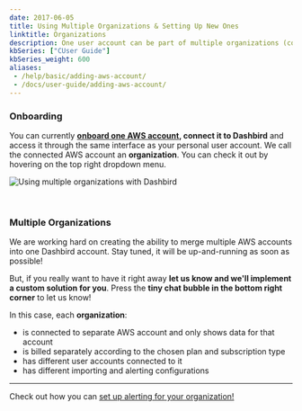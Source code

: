 ```yaml
---
date: 2017-06-05
title: Using Multiple Organizations & Setting Up New Ones
linktitle: Organizations
description: One user account can be part of multiple organizations (company accounts) in Dashbird and easily access them without logging out.
kbSeries: ["CUser Guide"]
kbSeries_weight: 600
aliases:
 - /help/basic/adding-aws-account/
 - /docs/user-guide/adding-aws-account/
---
```


### Onboarding
You can currently **[onboard one AWS account](/docs/get-started/quick-start/), connect it to Dashbird** and access it through the same interface as your personal user account. We call the connected AWS account an **organization**. You can check it out by hovering on the top right dropdown menu.

![Using multiple organizations with Dashbird](/images/docs/dashbird-organizations.png)

<br/>

### Multiple Organizations
We are working hard on creating the ability to merge multiple AWS accounts into one Dashbird account. Stay tuned, it will be up-and-running as soon as possible!

But, if you really want to have it right away **let us know and we'll implement a custom solution for you**. Press the **tiny chat bubble in the bottom right corner** to let us know!

In this case, each **organization**:

- is connected to separate AWS account and only shows data for that account
- is billed separately according to the chosen plan and subscription type
- has different user accounts connected to it
- has different importing and alerting configurations


---
Check out how you can [set up alerting for your organization!](/docs/user-guide/alerting/)
